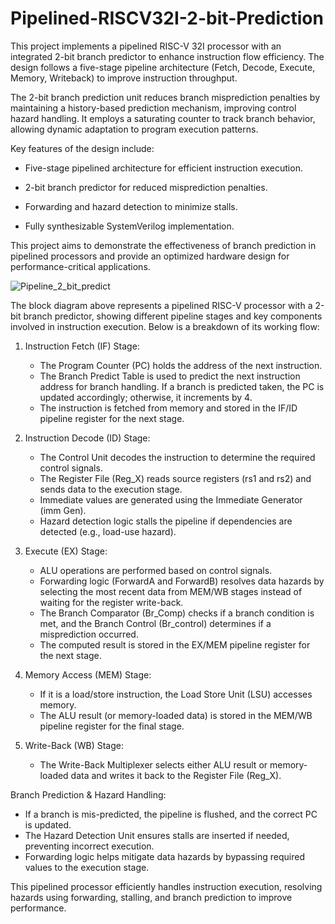 # Pipelined-RISCV32I-2-bit-Prediction
This project implements a pipelined RISC-V 32I processor with an integrated 2-bit branch predictor to enhance instruction flow efficiency. The design follows a five-stage pipeline architecture (Fetch, Decode, Execute, Memory, Writeback) to improve instruction throughput.

The 2-bit branch prediction unit reduces branch misprediction penalties by maintaining a history-based prediction mechanism, improving control hazard handling. It employs a saturating counter to track branch behavior, allowing dynamic adaptation to program execution patterns.

Key features of the design include:

- Five-stage pipelined architecture for efficient instruction execution.

- 2-bit branch predictor for reduced misprediction penalties.

- Forwarding and hazard detection to minimize stalls.

- Fully synthesizable SystemVerilog implementation.

This project aims to demonstrate the effectiveness of branch prediction in pipelined processors and provide an optimized hardware design for performance-critical applications.

![Pipeline_2_bit_predict](https://github.com/user-attachments/assets/122dc048-4ac0-4e1e-8513-9a53ae376d44)

The block diagram above represents a pipelined RISC-V processor with a 2-bit branch predictor, showing different pipeline stages and key components involved in instruction execution. Below is a breakdown of its working flow:
1. Instruction Fetch (IF) Stage:

    - The Program Counter (PC) holds the address of the next instruction.
    - The Branch Predict Table is used to predict the next instruction address for branch handling. If a branch is predicted taken, the PC is updated accordingly; otherwise, it increments by 4.
    - The instruction is fetched from memory and stored in the IF/ID pipeline register for the next stage.

2. Instruction Decode (ID) Stage:

    - The Control Unit decodes the instruction to determine the required control signals.
    - The Register File (Reg_X) reads source registers (rs1 and rs2) and sends data to the execution stage.
    - Immediate values are generated using the Immediate Generator (imm Gen).
    - Hazard detection logic stalls the pipeline if dependencies are detected (e.g., load-use hazard).

3. Execute (EX) Stage:

    - ALU operations are performed based on control signals.
    - Forwarding logic (ForwardA and ForwardB) resolves data hazards by selecting the most recent data from MEM/WB stages instead of waiting for the register write-back.
    - The Branch Comparator (Br_Comp) checks if a branch condition is met, and the Branch Control (Br_control) determines if a misprediction occurred.
    - The computed result is stored in the EX/MEM pipeline register for the next stage.

4. Memory Access (MEM) Stage:

    - If it is a load/store instruction, the Load Store Unit (LSU) accesses memory.
    - The ALU result (or memory-loaded data) is stored in the MEM/WB pipeline register for the final stage.

5. Write-Back (WB) Stage:

    - The Write-Back Multiplexer selects either ALU result or memory-loaded data and writes it back to the Register File (Reg_X).

Branch Prediction & Hazard Handling:

  - If a branch is mis-predicted, the pipeline is flushed, and the correct PC is updated.
  - The Hazard Detection Unit ensures stalls are inserted if needed, preventing incorrect execution.
  - Forwarding logic helps mitigate data hazards by bypassing required values to the execution stage.

This pipelined processor efficiently handles instruction execution, resolving hazards using forwarding, stalling, and branch prediction to improve performance.

